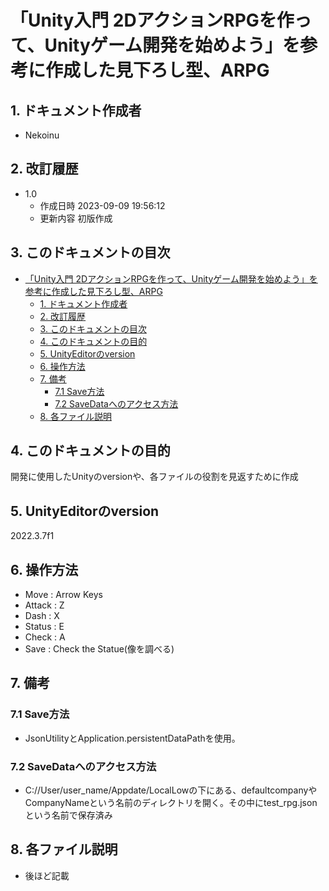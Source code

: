 # 「Unity入門 2DアクションRPGを作って、Unityゲーム開発を始めよう」を参考に作成した見下ろし型、ARPG


## 1. ドキュメント作成者

- Nekoinu

## 2. 改訂履歴

- 1.0 
  - 作成日時 2023-09-09 19:56:12
  - 更新内容 初版作成

## 3. このドキュメントの目次
- [「Unity入門 2DアクションRPGを作って、Unityゲーム開発を始めよう」を参考に作成した見下ろし型、ARPG](#unity入門-2dアクションrpgを作ってunityゲーム開発を始めようを参考に作成した見下ろし型arpg)
  - [1. ドキュメント作成者](#1-ドキュメント作成者)
  - [2. 改訂履歴](#2-改訂履歴)
  - [3. このドキュメントの目次](#3-このドキュメントの目次)
  - [4. このドキュメントの目的](#4-このドキュメントの目的)
  - [5. UnityEditorのversion](#5-unityeditorのversion)
  - [6. 操作方法](#6-操作方法)
  - [7. 備考](#7-備考)
    - [7.1 Save方法](#71-save方法)
    - [7.2 SaveDataへのアクセス方法](#72-savedataへのアクセス方法)
  - [8. 各ファイル説明](#8-各ファイル説明)


## 4. このドキュメントの目的

開発に使用したUnityのversionや、各ファイルの役割を見返すために作成

## 5. UnityEditorのversion

2022.3.7f1

## 6. 操作方法

- Move : Arrow Keys
- Attack : Z
- Dash : X
- Status : E
- Check : A
- Save : Check the Statue(像を調べる) 


## 7. 備考

### 7.1 Save方法

- JsonUtilityとApplication.persistentDataPathを使用。

### 7.2 SaveDataへのアクセス方法

- C://User/user_name/Appdate/LocalLowの下にある、defaultcompanyやCompanyNameという名前のディレクトリを開く。その中にtest_rpg.jsonという名前で保存済み

## 8. 各ファイル説明

- 後ほど記載